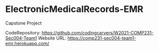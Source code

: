 # ElectronicMedicalRecords-EMR
Capstone Project

CodeRepository: https://github.com/codingcarvers/W2021-COMP231-Sec004-Team1
Website URL: https://comp231-sec004-team1-emr.herokuapp.com/
